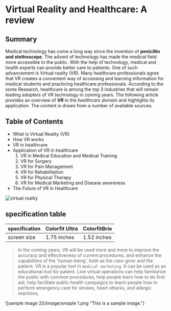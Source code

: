 # Virtual Reality and Healthcare: A review
## Summary
Medical technology has come a long way since the invention of **penicillin and stethoscope**. The advent of technology has made the medical field more accessible to the public. With the help of technology, medical and health experts can provide better care to patients. One of such advancement is Virtual reality (VR). Many healthcare professionals agree that VR creates a convenient way of accessing and learning information for medical students and practicing healthcare professionals. According to the some Research, healthcare is among the top 3 industries that will remain leading adopters of VR technology in coming years.
The following article provides an overview of __*VR*__ in the _healthcare domain_ and highlights its application. The content is drawn from a number of available sources. 

## Table of Contents
- What is Virtual Reality (VR)
- How VR works 
- VR in healthcare
- Application of VR in healthcare
  1.	VR in Medical Education and Medical Training
  2.	VR for Surgery 
  3.	VR for Pain Management
  4.	VR for Rehabilitation 
  5.	VR for Physical Therapy 
  6.	VR for Medical Marketing and Disease awareness 
- The Future of VR in Healthcare

![virtual reality](/image/minh-pham-HI6gy-p-WBI-unsplash.jpg "This is a sample image.")


## specification table
|specification| Colorfit Ultra| ColorfitBrio|
|-------------|---------------|-------------|
|screen size  |1.75 inches    |1.52 inches  |

> In the coming years, VR will be used more and more to improve the accuracy and effectiveness of current procedures, and enhance the capabilities of the 'human being', both as the care-giver and the patient.
VR is a popular tool in `medical marketing`. It can be used as an educational tool for patient. Live virtual operations can help familiarize the public with common procedures, help people learn how to do first aid, help facilitate public health campaigns to teach people how to perform emergency care for strokes, heart attacks, and allergic reactions, 

![sample image 2](/image/smaple 1.png "This is a sample image.")
